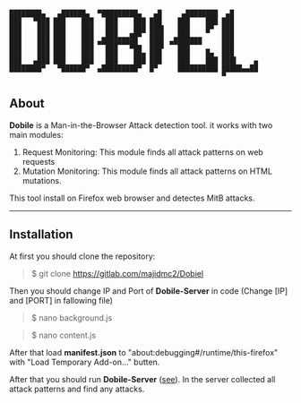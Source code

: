 ```

████████▄   ▄██████▄  ▀█████████▄   ▄█     ▄████████  ▄█
███   ▀███ ███    ███   ███    ███ ███    ███    ███ ███
███    ███ ███    ███   ███    ███ ███▌   ███    █▀  ███
███    ███ ███    ███  ▄███▄▄▄██▀  ███▌  ▄███▄▄▄     ███
███    ███ ███    ███ ▀▀███▀▀▀██▄  ███▌ ▀▀███▀▀▀     ███
███    ███ ███    ███   ███    ██▄ ███    ███    █▄  ███
███   ▄███ ███    ███   ███    ███ ███    ███    ███ ███▌    ▄
████████▀   ▀██████▀  ▄█████████▀  █▀     ██████████ █████▄▄██
                                                     ▀

```                       

## About
**Dobile** is a Man-in-the-Browser Attack detection tool. it works with two main modules:
1. Request Monitoring: This module finds all attack patterns on web requests
2. Mutation Monitoring: This module finds all attack patterns on HTML mutations.

This tool install on Firefox web browser and detectes MitB attacks.

----
## Installation
At first you should clone the repository:
> $ git clone https://gitlab.com/majidmc2/Dobiel

Then you should change IP and Port of **Dobile-Server** in code (Change [IP] and [PORT] in fallowing file)
> $ nano background.js

> $ nano content.js

After that load **manifest.json**  to "about:debugging#/runtime/this-firefox" with "Load Temporary Add-on…" butten.

After that you should run **Dobile-Server** ([see](https://github.com/majidmc2/Dobiel-Server "Link")). In the server collected all attack patterns and find any attacks.
